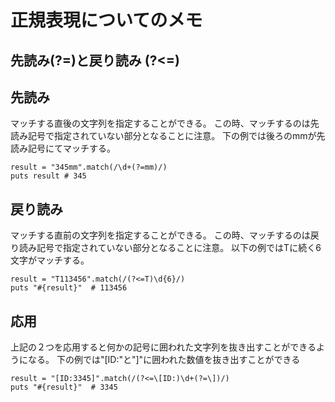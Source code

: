 # 正規表現についてのメモ

先読み(?=)と戻り読み (?<=)
---------------------------------

## 先読み
マッチする直後の文字列を指定することができる。
この時、マッチするのは先読み記号で指定されていない部分となることに注意。
下の例では後ろのmmが先読み記号にてマッチする。

```
result = "345mm".match(/\d+(?=mm)/)
puts result # 345
```

## 戻り読み
マッチする直前の文字列を指定することができる。
この時、マッチするのは戻り読み記号で指定されていない部分となることに注意。
以下の例ではTに続く6文字がマッチする。

```
result = "T113456".match(/(?<=T)\d{6}/)
puts "#{result}"  # 113456
```


## 応用
上記の２つを応用すると何かの記号に囲われた文字列を抜き出すことができるようになる。
下の例では"[ID:"と"]"に囲われた数値を抜き出すことができる

```
result = "[ID:3345]".match(/(?<=\[ID:)\d+(?=\])/)
puts "#{result}"  # 3345
```
